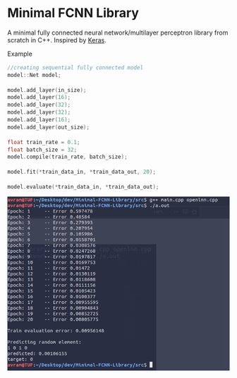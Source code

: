# Minimal FCNN Library
A minimal fully connected neural network/multilayer perceptron library from scratch in C++.
Inspired by [Keras](https://github.com/keras-team/keras).

Example

```c++
//creating sequential fully connected model
model::Net model;

model.add_layer(in_size);
model.add_layer(16);
model.add_layer(32);
model.add_layer(32);
model.add_layer(16);
model.add_layer(out_size);

float train_rate = 0.1;
float batch_size = 32;
model.compile(train_rate, batch_size);

model.fit(*train_data_in, *train_data_out, 20);

model.evaluate(*train_data_in, *train_data_out);
```

<img src="img/ss1.png" width="600px">
